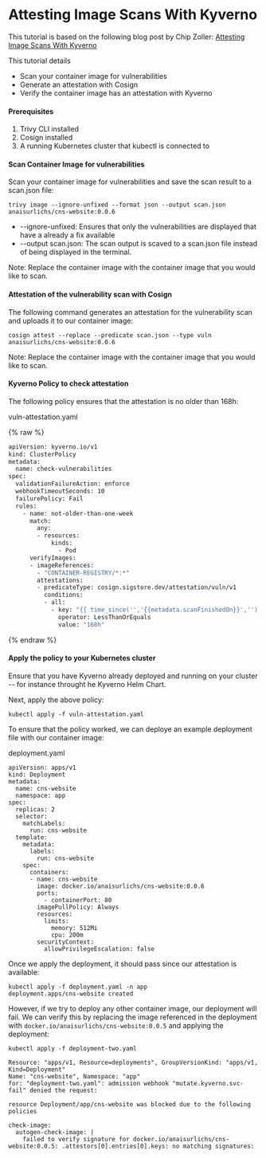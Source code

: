 # Attesting Image Scans With Kyverno

This tutorial is based on the following blog post by Chip Zoller: [Attesting Image Scans With Kyverno](https://neonmirrors.net/post/2022-07/attesting-image-scans-kyverno/)

This tutorial details 
- Scan your container image for vulnerabilities
- Generate an attestation with Cosign
- Verify the container image has an attestation with Kyverno

#### Prerequisites
1. Trivy CLI installed
2. Cosign installed 
3. A running Kubernetes cluster that kubectl is connected to

#### Scan Container Image for vulnerabilities

Scan your container image for vulnerabilities and save the scan result to a scan.json file:
```
trivy image --ignore-unfixed --format json --output scan.json anaisurlichs/cns-website:0.0.6
```

* --ignore-unfixed: Ensures that only the vulnerabilities are displayed that have a already a fix available
* --output scan.json: The scan output is scaved to a scan.json file instead of being displayed in the terminal.

Note: Replace the container image with the container image that you would like to scan.

#### Attestation of the vulnerability scan with Cosign

The following command generates an attestation for the vulnerability scan and uploads it to our container image:
```
cosign attest --replace --predicate scan.json --type vuln anaisurlichs/cns-website:0.0.6
```

Note: Replace the container image with the container image that you would like to scan.

#### Kyverno Policy to check attestation

The following policy ensures that the attestation is no older than 168h:

vuln-attestation.yaml

{% raw %}

```bash
apiVersion: kyverno.io/v1
kind: ClusterPolicy
metadata:
  name: check-vulnerabilities
spec:
  validationFailureAction: enforce
  webhookTimeoutSeconds: 10
  failurePolicy: Fail
  rules:
    - name: not-older-than-one-week
      match:
        any:
        - resources:
            kinds:
              - Pod
      verifyImages:
      - imageReferences:
        - "CONTAINER-REGISTRY/*:*"
        attestations:
        - predicateType: cosign.sigstore.dev/attestation/vuln/v1
          conditions:
          - all:
            - key: "{{ time_since('','{{metadata.scanFinishedOn}}','') }}"
              operator: LessThanOrEquals
              value: "168h"
```

{% endraw %}

#### Apply the policy to your Kubernetes cluster

Ensure that you have Kyverno already deployed and running on your cluster -- for instance throught he Kyverno Helm Chart.

Next, apply the above policy:
```
kubectl apply -f vuln-attestation.yaml
```

To ensure that the policy worked, we can deploye an example deployment file with our container image:

deployment.yaml
```
apiVersion: apps/v1
kind: Deployment
metadata:
  name: cns-website
  namespace: app
spec:
  replicas: 2
  selector:
    matchLabels:
      run: cns-website
  template:
    metadata:
      labels:
        run: cns-website
    spec:
      containers:
      - name: cns-website
        image: docker.io/anaisurlichs/cns-website:0.0.6
        ports:
          - containerPort: 80
        imagePullPolicy: Always
        resources:
          limits:
            memory: 512Mi
            cpu: 200m
        securityContext:
          allowPrivilegeEscalation: false
```

Once we apply the deployment, it should pass since our attestation is available:
```
kubectl apply -f deployment.yaml -n app
deployment.apps/cns-website created
```

However, if we try to deploy any other container image, our deployment will fail. We can verify this by replacing the image referenced in the deployment with `docker.io/anaisurlichs/cns-website:0.0.5` and applying the deployment:
```
kubectl apply -f deployment-two.yaml

Resource: "apps/v1, Resource=deployments", GroupVersionKind: "apps/v1, Kind=Deployment"
Name: "cns-website", Namespace: "app"
for: "deployment-two.yaml": admission webhook "mutate.kyverno.svc-fail" denied the request: 

resource Deployment/app/cns-website was blocked due to the following policies

check-image:
  autogen-check-image: |
    failed to verify signature for docker.io/anaisurlichs/cns-website:0.0.5: .attestors[0].entries[0].keys: no matching signatures:
```

